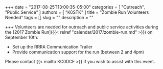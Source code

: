 +++
date = "2017-08-25T13:00:35-05:00"
categories = [ "Outreach", "Public Service" ]
authors = [ "K0STK" ]
title = "Zombie Run Volunteers Needed"
tags = []
slug = ""
description = ""

+++
Volunteers are needed for outreach and public service activities during the
[2017 Zombie Run]({{< relref "calendar/2017/zombie-run.md" >}})
on September 10th:

* Set up the RRRA Communication Trailer
* Provide communication support for the run (between 2 and 4pm)

Please contact {{< mailto KC0DCF >}}  if you wish to assist with this event.
<!--more-->
